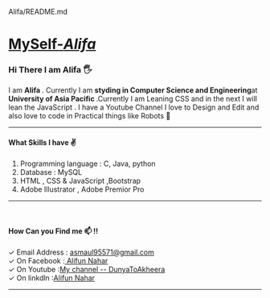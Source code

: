 
Alifa/README.md
<u><h1>MySelf-<i>Alifa</i></h1></u>
<h3> Hi There I am Alifa 🖐</h3>

I am <strong> Alifa </strong> . Currently I am <strong>styding in Computer Science and Engineering</strong>at <strong> University of Asia Pacific </strong>.Currently I am Leaning CSS and in the next I will lean the JavaScript . I have a Youtube Channel I love to Design and Edit and also love to code in Practical things like Robots 🤖<br><hr>

<h4>What Skills I have ✌</h4>
<ol>
  <li> Programming language : C, Java, python</li> 
  <li> Database : MySQL</li>
  <li> HTML , CSS & JavaScript ,Bootstrap</li>
  <li> Adobe Illustrator , Adobe Premior Pro</li> 
</ol> <hr> <br>

<h4>How Can you Find me 📫 !!</h4>
✓ Email Address    : <a href ="https://mail.google.com/mail/u/1/?ogbl#inbox">asmaul95571@gmail.com</a><br>
✓ On Facebook      :<a href ="https://www.facebook.com/profile.php?id=100004883478610"> Alifun Nahar</a><br>
✓ On Youtube       :<a href ="https://www.youtube.com/channel/UCnwYkXb74oJvopplDe5PJYg">My channel -- DunyaToAkheera </a><br>
✓ On linkdln       :<a href ="https://www.linkedin.com/in/alifun-nahar-6b31661a5/">Alifun Nahar</a><hr>
